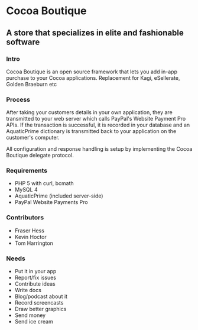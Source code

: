 # Cocoa Boutique
## A store that specializes in elite and fashionable software

### Intro

Cocoa Boutique is an open source framework that lets you add in-app purchase to your Cocoa applications. Replacement for Kagi, eSellerate, Golden Braeburn etc

### Process

After taking your customers details in your own application, they are transmitted to your web server which calls PayPal's Website Payment Pro APIs.  If the transaction is successful, it is recorded in your database and an AquaticPrime dictionary is transmitted back to your application on the customer's computer.

All configuration and response handling is setup by implementing the Cocoa Boutique delegate protocol.

### Requirements

* PHP 5 with curl, bcmath
* MySQL 4
* AquaticPrime (included server-side)
* PayPal Website Payments Pro

### Contributors

* Fraser Hess
* Kevin Hoctor
* Tom Harrington

### Needs

* Put it in your app
* Report/fix issues
* Contribute ideas
* Write docs
* Blog/podcast about it
* Record screencasts
* Draw better graphics
* Send money
* Send ice cream